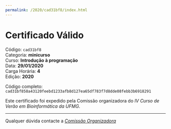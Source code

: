 ```yaml
---
permalink: /2020/cad31bf8/index.html
---
```


# Certificado Válido

Código: `cad31bf8`<br>
Categoria: **minicurso**<br>
Curso: **Introdução à programação**<br>
Data: **29/01/2020**<br>
Carga Horária: **4**<br>
Edição: **2020**<br>


Código completo: `cad31bf858a43120feebd1233afb8d127ea65df783f7d8dde08febb3b6918291`


Este certificado foi expedido pela Comissão organizadora do *IV Curso de Verão em Bioinformática da UFMG*.

----

Qualquer dúvida contacte a [_Comissão Organizadora_](<mailto:cursobioinfoufmg@gmail.com$subject=[Certificados]>)

